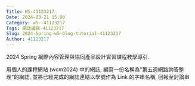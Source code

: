 ```yaml
---
Title: W5-41123217
Date: 2024-03-21 15:00
Category: w5--41123217
Tags: 網誌編寫-41123217
Slug: 2024-Spring-w5-blog-tutorial-41123217
Author: 41123217
---
```


2024 Spring 網際內容管理與協同產品設計實習課程教學導引.
<!-- PELICAN_END_SUMMARY -->

用個人的課程網站 (wcm2024) 中的網誌, 編寫一份名稱為"第五週網路詢答整理"的網誌, 並將已經完成的網誌連結以學號作為 Link 的字串名稱, 回報至討論串